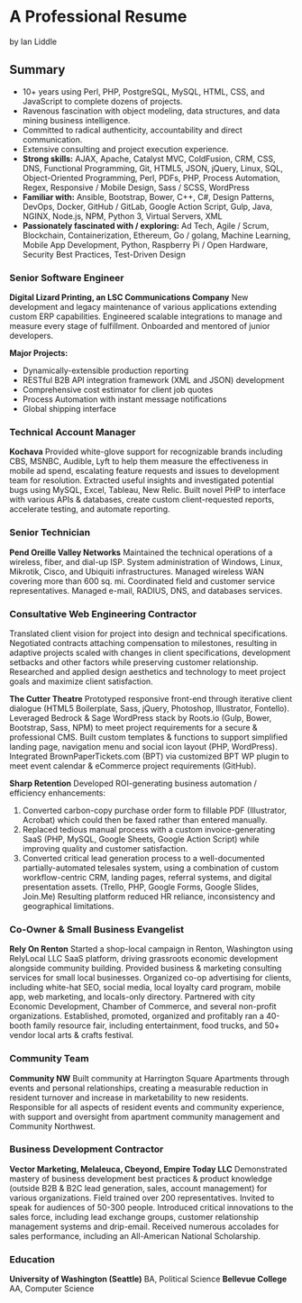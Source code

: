 # A Professional Resume
by Ian Liddle

## Summary
- 10+ years using Perl, PHP, PostgreSQL, MySQL, HTML, CSS, and JavaScript to complete dozens of projects.
- Ravenous fascination with object modeling, data structures, and data mining business intelligence.
- Committed to radical authenticity, accountability and direct communication.
- Extensive consulting and project execution experience.
- **Strong skills:**
	AJAX, Apache, Catalyst MVC, ColdFusion, CRM, CSS, DNS, Functional Programming, Git, HTML5, JSON, jQuery, Linux, SQL, Object-Oriented Programming, Perl, PDFs, PHP, Process Automation, Regex, Responsive / Mobile Design, Sass / SCSS, WordPress
- **Familiar with:**
	Ansible, Bootstrap, Bower, C++, C#, Design Patterns, DevOps, Docker, GitHub / GitLab, Google Action Script, Gulp, Java, NGINX, Node.js, NPM, Python 3, Virtual Servers, XML
- **Passionately fascinated with / exploring:**
  Ad Tech, Agile / Scrum, Blockchain, Containerization, Ethereum, Go / golang, Machine Learning, Mobile App Development, Python, Raspberry Pi / Open Hardware, Security Best Practices, Test-Driven Design


### Senior Software Engineer 
**Digital Lizard Printing, an LSC Communications Company** 
New development and legacy maintenance of various applications extending custom ERP capabilities. Engineered scalable integrations to manage and measure every stage of fulfillment. Onboarded and mentored of junior developers.

**Major Projects:** 
- Dynamically-extensible production reporting
- RESTful B2B API integration framework (XML and JSON) development
- Comprehensive cost estimator for client job quotes
- Process Automation with instant message notifications
- Global shipping interface


### Technical Account Manager 
**Kochava**
Provided white-glove support for recognizable brands including CBS, MSNBC, Audible, Lyft to help them measure the effectiveness in mobile ad spend, escalating feature requests and issues to development team for resolution. Extracted useful insights and investigated potential bugs using MySQL, Excel, Tableau, New Relic. Built novel PHP to interface with various APIs &amp; databases, create custom client-requested reports, accelerate testing, and automate reporting.


### Senior Technician 
**Pend Oreille Valley Networks** 
Maintained the technical operations of a wireless, fiber, and dial-up ISP. System administration of Windows, Linux, Mikrotik, Cisco, and Ubiquiti infrastructures. Managed wireless WAN covering more than 600 sq. mi. Coordinated field and customer service representatives. Managed e-mail, RADIUS, DNS, and databases services.


### Consultative Web Engineering Contractor 
Translated client vision for project into design and technical specifications. Negotiated contracts attaching compensation to milestones, resulting in adaptive projects scaled with changes in client specifications, development setbacks and other factors while preserving customer relationship. Researched and applied design aesthetics and technology to meet project goals and maximize client satisfaction.

**The Cutter Theatre**
Prototyped responsive front-end through iterative client dialogue (HTML5 Boilerplate, Sass, jQuery, Photoshop, Illustrator, Fontello). Leveraged Bedrock & Sage WordPress stack by Roots.io (Gulp, Bower, Bootstrap, Sass, NPM) to meet project requirements for a secure & professional CMS. Built custom templates & functions to support simplified landing page, navigation menu and social icon layout (PHP, WordPress). Integrated BrownPaperTickets.com (BPT) via customized BPT WP plugin to meet event calendar & eCommerce project requirements (GitHub).

**Sharp Retention**
Developed ROI-generating business automation / efficiency enhancements: 
1. Converted carbon-copy purchase order form to fillable PDF (Illustrator, Acrobat) which could then be faxed rather than entered manually.
2. Replaced tedious manual process with a custom invoice-generating SaaS (PHP, MySQL, Google Sheets, Google Action Script) while improving quality and customer satisfaction.
3. Converted critical lead generation process to a  well-documented partially-automated telesales system, using a combination of custom workflow-centric CRM, landing pages, referral systems, and digital presentation assets. (Trello, PHP, Google Forms, Google Slides, Join.Me) Resulting platform reduced HR reliance, inconsistency and geographical limitations.


### Co-Owner & Small Business Evangelist
**Rely On Renton**
Started a shop-local campaign in Renton, Washington using RelyLocal LLC SaaS platform, driving grassroots economic development alongside community building. Provided business & marketing consulting services for small local businesses. Organized co-op advertising for clients, including white-hat SEO, social media, local loyalty card program,  mobile app, web marketing, and locals-only directory. Partnered with city Economic Development, Chamber of Commerce, and several non-profit organizations. Established, promoted, organized and profitably ran a 40-booth family resource fair, including entertainment, food trucks, and 50+ vendor local arts & crafts festival.


### Community Team
**Community NW**
Built community at Harrington Square Apartments through events and personal relationships, creating a measurable reduction in resident turnover and increase in marketability to new residents. Responsible for all aspects of resident events and community experience, with support and oversight from apartment community management and Community Northwest.


### Business Development Contractor
**Vector Marketing, Melaleuca, Cbeyond, Empire Today LLC**
Demonstrated mastery of business development best practices &amp; product knowledge (outside B2B &amp; B2C lead generation, sales, account management) for various organizations. Field trained over 200 representatives. Invited to speak for audiences of 50-300 people. Introduced critical innovations to the sales force, including lead exchange groups, customer relationship management systems and drip-email. Received numerous accolades for sales performance, including an All-American National Scholarship.


### Education 
**University of Washington (Seattle)** BA, Political Science 
**Bellevue College** AA, Computer Science 
